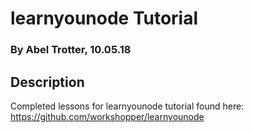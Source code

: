 # learnyounode Tutorial

### By Abel Trotter, 10.05.18

## Description

Completed lessons for learnyounode tutorial found here: https://github.com/workshopper/learnyounode
